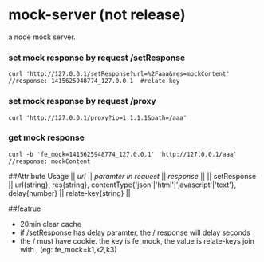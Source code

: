 mock-server (not release)
===========

a node mock server.

### set mock response by request /setResponse
```
curl 'http://127.0.0.1/setResponse?url=%2Faaa&res=mockContent'
//response: 1415625948774_127.0.0.1  #relate-key
```

### set mock response by request /proxy
```
curl 'http://127.0.0.1/proxy?ip=1.1.1.1&path=/aaa'
```

### get mock response
```
curl -b 'fe_mock=1415625948774_127.0.0.1' 'http://127.0.0.1/aaa'
//response: mockContent
```

##Attribute Usage
|| *url* || *paramter in request* || *response* ||
|| setResponse || url{string}, res{string}, contentType{'json'|'html'|'javascript'|'text'}, delay{number} || relate-key{string} ||

##featrue
* 20min clear cache
* if /setResponse has delay paramter, the / response will delay seconds
* the / must have cookie. the key is fe_mock, the value is relate-keys join with , (eg: fe_mock=k1,k2,k3)

